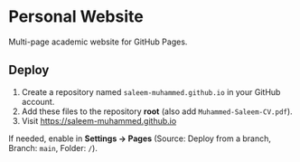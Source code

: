 # Personal Website

Multi-page academic website for GitHub Pages.

## Deploy
1. Create a repository named `saleem-muhammed.github.io` in your GitHub account.
2. Add these files to the repository **root** (also add `Muhammed-Saleem-CV.pdf`).
3. Visit https://saleem-muhammed.github.io

If needed, enable in **Settings → Pages** (Source: Deploy from a branch, Branch: `main`, Folder: `/`).

